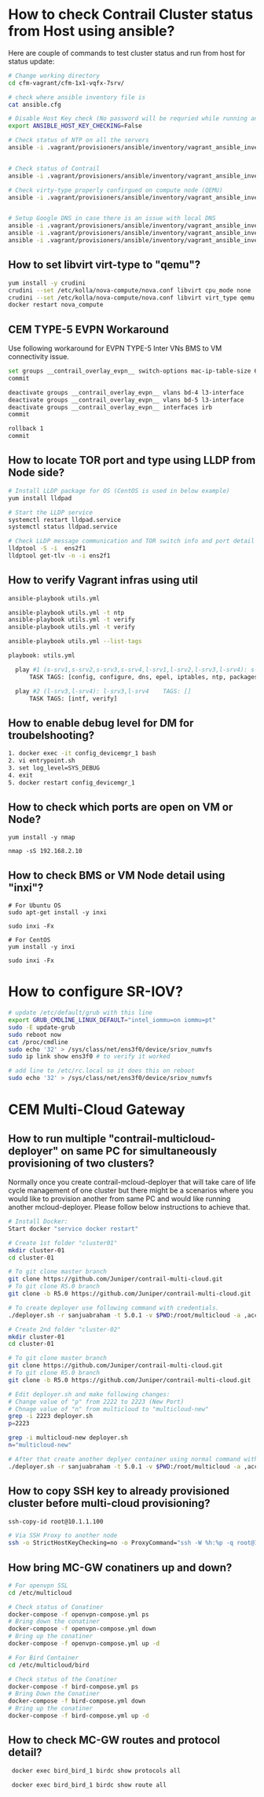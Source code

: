 # How to check Contrail Cluster status from Host using ansible?


Here are couple of commands to test cluster status and run from host for status update:

```bash
# Change working directory
cd cfm-vagrant/cfm-1x1-vqfx-7srv/

# check where ansible inventory file is
cat ansible.cfg

# Disable Host Key check (No password will be requried while running ansible command for target nodes)
export ANSIBLE_HOST_KEY_CHECKING=False

# Check status of NTP on all the servers
ansible -i .vagrant/provisioners/ansible/inventory/vagrant_ansible_inventory all -a "ntpstat"


# Check status of Contrail
ansible -i .vagrant/provisioners/ansible/inventory/vagrant_ansible_inventory s-srv2,s-srv3,l-srv1,l-srv2 -a "sudo contrail-status"

# Check virty-type properly confirgued on compute node (QEMU)
ansible -i .vagrant/provisioners/ansible/inventory/vagrant_ansible_inventory l-srv1,l-srv2 -a "grep -i qemu /etc/kolla/nova-compute/nova.conf"


# Setup Google DNS in case there is an issue with local DNS
ansible -i .vagrant/provisioners/ansible/inventory/vagrant_ansible_inventory s-srv2,s-srv3,l-srv1,l-srv2 -a "sudo sed -i 's/10.0.2.3/8.8.8.8/' /etc/resolv.conf"
ansible -i .vagrant/provisioners/ansible/inventory/vagrant_ansible_inventory s-srv2,s-srv3,l-srv1,l-srv2 -a "cat /etc/resolv.conf"
ansible -i .vagrant/provisioners/ansible/inventory/vagrant_ansible_inventory s-srv2,s-srv3,l-srv1,l-srv2 -a "ping www.google.com -c 2"

 ```

## How to set libvirt virt-type to "qemu"?

```bash
yum install -y crudini
crudini --set /etc/kolla/nova-compute/nova.conf libvirt cpu_mode none
crudini --set /etc/kolla/nova-compute/nova.conf libvirt virt_type qemu
docker restart nova_compute
 ```

## CEM TYPE-5 EVPN Workaround

Use following workaround for EVPN TYPE-5 Inter VNs BMS to VM connectivity issue.

```bash
set groups __contrail_overlay_evpn__ switch-options mac-ip-table-size 65535
commit

deactivate groups __contrail_overlay_evpn__ vlans bd-4 l3-interface
deactivate groups __contrail_overlay_evpn__ vlans bd-5 l3-interface
deactivate groups __contrail_overlay_evpn__ interfaces irb
commit

rollback 1
commit
 ```

## How to locate TOR port and type using LLDP from Node side?

```bash
# Install LLDP package for OS (CentOS is used in below example)
yum install lldpad

# Start the LLDP service
systemctl restart lldpad.service
systemctl status lldpad.service

# Check LLDP message communication and TOR switch info and port detail
lldptool -S -i  ens2f1
lldptool get-tlv -n -i ens2f1
 ```


## How to verify Vagrant infras using util


```bash
ansible-playbook utils.yml

ansible-playbook utils.yml -t ntp
ansible-playbook utils.yml -t verify
ansible-playbook utils.yml -t verify
 ```

```bash
ansible-playbook utils.yml --list-tags

playbook: utils.yml

  play #1 (s-srv1,s-srv2,s-srv3,s-srv4,l-srv1,l-srv2,l-srv3,l-srv4): s-srv1,s-srv2,s-srv3,s-srv4,l-srv1,l-srv2,l-srv3,l-srv4	TAGS: []
      TASK TAGS: [config, configure, dns, epel, iptables, ntp, packages, tools, verify]

  play #2 (l-srv3,l-srv4): l-srv3,l-srv4	TAGS: []
      TASK TAGS: [intf, verify]
 ```


## How to enable debug level for DM for troubelshooting?

 ```bash
 1. docker exec -it config_devicemgr_1 bash
2. vi entrypoint.sh
3. set log_level=SYS_DEBUG
4. exit
5. docker restart config_devicemgr_1
 ```

## How to check which ports are open on VM or Node?

```
yum install -y nmap

nmap -sS 192.168.2.10
 ```

## How to check BMS or VM Node detail using "inxi"?


```
# For Ubuntu OS
sudo apt-get install -y inxi

sudo inxi -Fx

# For CentOS
yum install -y inxi

sudo inxi -Fx
 ```

# How to configure SR-IOV?


```bash
# update /etc/default/grub with this line
export GRUB_CMDLINE_LINUX_DEFAULT="intel_iommu=on iommu=pt"
sudo -E update-grub
sudo reboot now
cat /proc/cmdline
sudo echo '32' > /sys/class/net/ens3f0/device/sriov_numvfs
sudo ip link show ens3f0 # to verify it worked

# add line to /etc/rc.local so it does this on reboot
sudo echo '32' > /sys/class/net/ens3f0/device/sriov_numvfs

```

# CEM Multi-Cloud Gateway

## How to run multiple "contrail-multicloud-deployer" on same PC for simultaneously provisioning of two clusters?

Normally once you create contrail-mcloud-deployer that will take care of life cycle management of one cluster but there might be a scenarios where you would like to provision another from same PC and would like running another mcloud-deployer. Please follow below instructions to achieve that.

```bash
# Install Docker:
Start docker "service docker restart"

# Create 1st folder "cluster01"
mkdir cluster-01
cd cluster-01

# To git clone master branch
git clone https://github.com/Juniper/contrail-multi-cloud.git
# To git clone R5.0 branch
git clone -b R5.0 https://github.com/Juniper/contrail-multi-cloud.git

# To create deployer use following command with credentials.
./deployer.sh -r sanjuabraham -t 5.0.1 -v $PWD:/root/multicloud -a ,access=key> -s <secret-key> -k 

# Create 2nd folder "cluster-02"
mkdir cluster-01
cd cluster-01

# To git clone master branch
git clone https://github.com/Juniper/contrail-multi-cloud.git
# To git clone R5.0 branch
git clone -b R5.0 https://github.com/Juniper/contrail-multi-cloud.git

# Edit deployer.sh and make following changes:
# Change value of "p" from 2222 to 2223 (New Port)
# Chnage value of "n" from multicloud to "multicloud-new"
grep -i 2223 deployer.sh                                                                          
p=2223

grep -i multicloud-new deployer.sh
n="multicloud-new"

# After that create another deplyer container using normal command with credentials.
./deployer.sh -r sanjuabraham -t 5.0.1 -v $PWD:/root/multicloud -a ,access=key> -s <secret-key> -k 

 ```

## How to copy SSH key to already provisioned cluster before multi-cloud provisioning?

```bash
ssh-copy-id root@10.1.1.100

# Via SSH Proxy to another node
ssh -o StrictHostKeyChecking=no -o ProxyCommand="ssh -W %h:%p -q root@10.1.1.100" root@172.16.1.102

```

## How bring MC-GW conatiners up and down?


```bash
# For openvpn SSL
cd /etc/multicloud

# Check status of Conatiner
docker-compose -f openvpn-compose.yml ps
# Bring down the conatiner
docker-compose -f openvpn-compose.yml down
# Bring up the conatiner
docker-compose -f openvpn-compose.yml up -d

# For Bird Container
cd /etc/multicloud/bird

# Check status of the Conatiner
docker-compose -f bird-compose.yml ps
# Bring Down the Conatiner
docker-compose -f bird-compose.yml down
# Bring up the conatiner
docker-compose -f bird-compose.yml up -d
 ```


## How to check MC-GW routes and protocol detail?

```bash
 docker exec bird_bird_1 birdc show protocols all

 docker exec bird_bird_1 birdc show route all
 ```